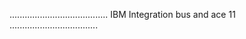 .......................................
IBM Integration bus and ace 11 
...................................